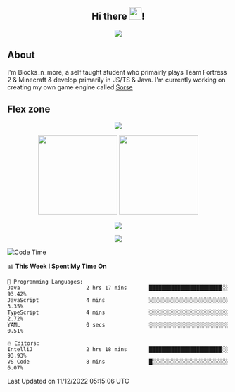 <h2 align="center">
  Hi there <img src="https://media.giphy.com/media/hvRJCLFzcasrR4ia7z/giphy.gif" width="28">!
</h2>

<p align="center">
  <img src="https://forthebadge.com/images/badges/0-percent-optimized.svg">
</p>

## About
I'm Blocks_n_more, a self taught student who primairly plays Team Fortress 2 & Minecraft & develop primarily in JS/TS & Java. I'm currently working on creating my own game engine called [Sorse](https://github.com/Wave-Studio/sorse2)

## Flex zone
<p align="center">
 <img src="https://github-profile-summary-cards.vercel.app/api/cards/profile-details?username=Blocksnmore&theme=github_dark">
</p>
<p align="center">
 <img height="180em" src="https://github-readme-stats.vercel.app/api?username=Blocksnmore&show_icons=true&theme=dark&hide_border=true">
 <img height="180em" src="https://github-readme-stats.vercel.app/api/top-langs/?username=Blocksnmore&layout=compact&theme=dark&hide_border=true"> 
</p>
<p align="center">
 <img src="https://github-readme-streak-stats.herokuapp.com/?user=Blocksnmore&theme=dark&hide_border=true">
</p>
<p align="center">
 <img src="https://activity-graph.herokuapp.com/graph?username=Blocksnmore&theme=github&hide_border=true"> 
</p>

<!--START_SECTION:waka-->
![Code Time](http://img.shields.io/badge/Code%20Time-436%20hrs%2041%20mins-blue)

📊 **This Week I Spent My Time On** 

```text
💬 Programming Languages: 
Java                     2 hrs 17 mins       ███████████████████████░░   93.42% 
JavaScript               4 mins              ░░░░░░░░░░░░░░░░░░░░░░░░░   3.35% 
TypeScript               4 mins              ░░░░░░░░░░░░░░░░░░░░░░░░░   2.72% 
YAML                     0 secs              ░░░░░░░░░░░░░░░░░░░░░░░░░   0.51%

🔥 Editors: 
IntelliJ                 2 hrs 18 mins       ███████████████████████░░   93.93% 
VS Code                  8 mins              █░░░░░░░░░░░░░░░░░░░░░░░░   6.07%

```


 Last Updated on 11/12/2022 05:15:06 UTC
<!--END_SECTION:waka-->
